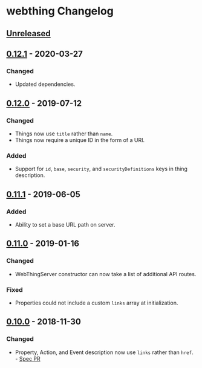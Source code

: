 # webthing Changelog

## [Unreleased]

## [0.12.1] - 2020-03-27
### Changed
- Updated dependencies.

## [0.12.0] - 2019-07-12
### Changed
- Things now use `title` rather than `name`.
- Things now require a unique ID in the form of a URI.
### Added
- Support for `id`, `base`, `security`, and `securityDefinitions` keys in thing description.

## [0.11.1] - 2019-06-05
### Added
- Ability to set a base URL path on server.

## [0.11.0] - 2019-01-16
### Changed
- WebThingServer constructor can now take a list of additional API routes.
### Fixed
- Properties could not include a custom `links` array at initialization.

## [0.10.0] - 2018-11-30
### Changed
- Property, Action, and Event description now use `links` rather than `href`. - [Spec PR](https://github.com/mozilla-iot/wot/pull/119)

[Unreleased]: https://github.com/mozilla-iot/webthing-node/compare/v0.12.1...HEAD
[0.12.1]: https://github.com/mozilla-iot/webthing-node/compare/v0.12.0...v0.12.1
[0.12.0]: https://github.com/mozilla-iot/webthing-node/compare/v0.11.1...v0.12.0
[0.11.1]: https://github.com/mozilla-iot/webthing-node/compare/v0.11.0...v0.11.1
[0.11.0]: https://github.com/mozilla-iot/webthing-node/compare/v0.10.0...v0.11.0
[0.10.0]: https://github.com/mozilla-iot/webthing-node/compare/v0.9.1...v0.10.0
